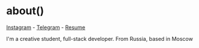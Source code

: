 # about()

[Instagram](https://www.instagram.com/kurospitt) - [Telegram](https://t.me/egorefo) - [Resume](https://www.notion.so/a4eb6911c7974b5bb0103fce95d9db87)

<div style="margin-top: 10px;">
<p>I'm a creative student, full-stack developer. From Russia, based in Moscow</p>
</div>